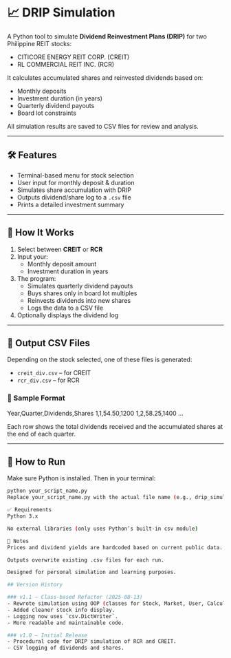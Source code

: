 # 📈 DRIP Simulation

A Python tool to simulate **Dividend Reinvestment Plans (DRIP)** for two Philippine REIT stocks:

- CITICORE ENERGY REIT CORP. (CREIT)
- RL COMMERCIAL REIT INC. (RCR)

It calculates accumulated shares and reinvested dividends based on:
- Monthly deposits
- Investment duration (in years)
- Quarterly dividend payouts
- Board lot constraints

All simulation results are saved to CSV files for review and analysis.

---

## 🛠️ Features

- Terminal-based menu for stock selection
- User input for monthly deposit & duration
- Simulates share accumulation with DRIP
- Outputs dividend/share log to a `.csv` file
- Prints a detailed investment summary

---

## 🧠 How It Works

1. Select between **CREIT** or **RCR**
2. Input your:
   - Monthly deposit amount
   - Investment duration in years
3. The program:
   - Simulates quarterly dividend payouts
   - Buys shares only in board lot multiples
   - Reinvests dividends into new shares
   - Logs the data to a CSV file
4. Optionally displays the dividend log

---

## 📄 Output CSV Files

Depending on the stock selected, one of these files is generated:

- `creit_div.csv` – for CREIT
- `rcr_div.csv` – for RCR

### 📂 Sample Format

Year,Quarter,Dividends,Shares
1,1,54.50,1200
1,2,58.25,1400
...

Each row shows the total dividends received and the accumulated shares at the end of each quarter.

---

## 🚀 How to Run

Make sure Python is installed. Then in your terminal:

```bash
python your_script_name.py
Replace your_script_name.py with the actual file name (e.g., drip_simulator.py).

✅ Requirements
Python 3.x

No external libraries (only uses Python’s built-in csv module)

📌 Notes
Prices and dividend yields are hardcoded based on current public data.

Outputs overwrite existing .csv files for each run.

Designed for personal simulation and learning purposes.

## Version History

### v1.1 – Class-based Refactor (2025-08-13)
- Rewrote simulation using OOP (classes for Stock, Market, User, Calculation).
- Added cleaner stock info display.
- Logging now uses `csv.DictWriter`.
- More readable and maintainable code.

### v1.0 – Initial Release
- Procedural code for DRIP simulation of RCR and CREIT.
- CSV logging of dividends and shares.

